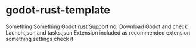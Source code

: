 # godot-rust-template
Something Something Godot rust
Support no,
Download Godot and check Launch.json and tasks.json
Extension included as recommended extension
something settings check it
